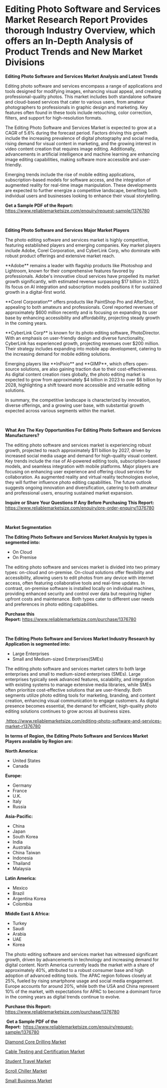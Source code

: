 <p><h1>Editing Photo Software and Services Market Research Report Provides thorough Industry Overview, which offers an In-Depth Analysis of Product Trends and New Market Divisions</h1></p><p><strong>Editing Photo Software and Services Market Analysis and Latest Trends</strong></p>
<p><p>Editing photo software and services encompass a range of applications and tools designed for modifying images, enhancing visual appeal, and creating professional-quality photos. This market includes both standalone software and cloud-based services that cater to various users, from amateur photographers to professionals in graphic design and marketing. Key features often found in these tools include retouching, color correction, filters, and support for high-resolution formats.</p><p>The Editing Photo Software and Services Market is expected to grow at a CAGR of 5.6% during the forecast period. Factors driving this growth include the increasing prevalence of digital photography and social media, rising demand for visual content in marketing, and the growing interest in video content creation that requires image editing. Additionally, advancements in artificial intelligence and machine learning are enhancing image editing capabilities, making software more accessible and user-friendly. </p><p>Emerging trends include the rise of mobile editing applications, subscription-based models for software access, and the integration of augmented reality for real-time image manipulation. These developments are expected to further energize a competitive landscape, benefiting both individual users and businesses looking to enhance their visual storytelling.</p></p>
<p><strong>Get a Sample PDF of the Report:&nbsp;</strong> <a href="https://www.reliablemarketsize.com/enquiry/request-sample/1376780?utm_campaign=1261&utm_medium=2&utm_source=Github&utm_content=ia&utm_term=23102024&utm_id=editing-photo-software-and-services">https://www.reliablemarketsize.com/enquiry/request-sample/1376780</a></p>
<p>&nbsp;</p>
<p><strong>Editing Photo Software and Services Major Market Players</strong></p>
<p><p>The photo editing software and services market is highly competitive, featuring established players and emerging companies. Key market players include Adobe, Corel Corporation, and CyberLink Corp, who dominate with robust product offerings and extensive market reach.</p><p>**Adobe** remains a leader with flagship products like Photoshop and Lightroom, known for their comprehensive features favored by professionals. Adobe's innovative cloud services have propelled its market growth significantly, with estimated revenue surpassing $17 billion in 2023. Its focus on AI integration and subscription models positions it for sustained growth in a digital-first world.</p><p>**Corel Corporation** offers products like PaintShop Pro and AfterShot, appealing to both amateurs and professionals. Corel reported revenues of approximately $600 million recently and is focusing on expanding its user base by enhancing accessibility and affordability, projecting steady growth in the coming years.</p><p>**CyberLink Corp** is known for its photo editing software, PhotoDirector. With an emphasis on user-friendly design and diverse functionality, CyberLink has experienced growth, projecting revenues over $200 million. Their strategy includes expanding into mobile app development, catering to the increasing demand for mobile editing solutions.</p><p>Emerging players like **InPixio** and **GIMP**, which offers open-source solutions, are also gaining traction due to their cost-effectiveness. As digital content creation rises globally, the photo editing market is expected to grow from approximately $4 billion in 2023 to over $6 billion by 2028, highlighting a shift toward more accessible and versatile editing solutions. </p><p>In summary, the competitive landscape is characterized by innovation, diverse offerings, and a growing user base, with substantial growth expected across various segments within the market.</p></p>
<p>&nbsp;</p>
<p><strong>What Are The Key Opportunities For Editing Photo Software and Services Manufacturers?</strong></p>
<p><p>The editing photo software and services market is experiencing robust growth, projected to reach approximately $11 billion by 2027, driven by increased social media usage and demand for high-quality visual content. Key trends include the rise of AI-powered editing tools, subscription-based models, and seamless integration with mobile platforms. Major players are focusing on enhancing user experience and offering cloud services for collaboration. As augmented reality and virtual reality technologies evolve, they will further influence photo editing capabilities. The future outlook suggests ongoing innovation and diversification, catering to both amateur and professional users, ensuring sustained market expansion.</p></p>
<p><strong>Inquire or Share Your Questions If Any Before Purchasing This Report:</strong> <a href="https://www.reliablemarketsize.com/enquiry/pre-order-enquiry/1376780?utm_campaign=1261&utm_medium=2&utm_source=Github&utm_content=ia&utm_term=23102024&utm_id=editing-photo-software-and-services">https://www.reliablemarketsize.com/enquiry/pre-order-enquiry/1376780</a></p>
<p>&nbsp;</p>
<p><strong>Market Segmentation</strong></p>
<p><strong>The Editing Photo Software and Services Market Analysis by types is segmented into:</strong></p>
<p><ul><li>On Cloud</li><li>On Premise</li></ul></p>
<p><p>The editing photo software and services market is divided into two primary types: on-cloud and on-premise. On-cloud solutions offer flexibility and accessibility, allowing users to edit photos from any device with internet access, often featuring collaborative tools and real-time updates. In contrast, on-premise software is installed locally on individual machines, providing enhanced security and control over data but requiring higher upfront costs and maintenance. Both types cater to different user needs and preferences in photo editing capabilities.</p></p>
<p><strong>Purchase this Report:&nbsp;</strong><a href="https://www.reliablemarketsize.com/purchase/1376780?utm_campaign=1261&utm_medium=2&utm_source=Github&utm_content=ia&utm_term=23102024&utm_id=editing-photo-software-and-services">https://www.reliablemarketsize.com/purchase/1376780</a></p>
<p>&nbsp;</p>
<p><strong>The Editing Photo Software and Services Market Industry Research by Application is segmented into:</strong></p>
<p><ul><li>Large Enterprises</li><li>Small and Medium-sized Enterprises(SMEs)</li></ul></p>
<p><p>The editing photo software and services market caters to both large enterprises and small to medium-sized enterprises (SMEs). Large enterprises typically seek advanced features, scalability, and integration with existing systems to manage extensive media libraries, while SMEs often prioritize cost-effective solutions that are user-friendly. Both segments utilize photo editing tools for marketing, branding, and content creation, enhancing visual communication to engage customers. As digital presence becomes essential, the demand for efficient, high-quality photo editing solutions continues to grow across all business sizes.</p></p>
<p><a href="https://www.reliablemarketsize.com/editing-photo-software-and-services-market-r1376780?utm_campaign=1261&utm_medium=2&utm_source=Github&utm_content=ia&utm_term=23102024&utm_id=editing-photo-software-and-services">&nbsp;https://www.reliablemarketsize.com/editing-photo-software-and-services-market-r1376780</a></p>
<p><strong>In terms of Region, the Editing Photo Software and Services Market Players available by Region are:</strong></p>
<p>
    <p> <strong> North America: </strong>
        <ul>
            <li>United States</li>
            <li>Canada</li>
        </ul>
        </p> 
    <p> <strong> Europe: </strong>
        <ul>
            <li>Germany</li>
            <li>France</li>
            <li>U.K.</li>
            <li>Italy</li>
            <li>Russia</li>
        </ul>
        </p> 
    <p> <strong> Asia-Pacific: </strong>
        <ul>
            <li>China</li>
            <li>Japan</li>
            <li>South Korea</li>
            <li>India</li>
            <li>Australia</li>
            <li>China Taiwan</li>
            <li>Indonesia</li>
            <li>Thailand</li>
            <li>Malaysia</li>
        </ul>
        </p> 
    <p> <strong> Latin America: </strong>
        <ul>
            <li>Mexico</li>
            <li>Brazil</li>
            <li>Argentina Korea</li>
            <li>Colombia</li>
        </ul>
        </p> 
    <p> <strong> Middle East & Africa: </strong>
        <ul>
            <li>Turkey</li>
            <li>Saudi</li>
            <li>Arabia</li>
            <li>UAE</li>
            <li>Korea</li>
        </ul>
    </p>
    </p>
<p><p>The photo editing software and services market has witnessed significant growth, driven by advancements in technology and increasing demand for digital content. North America currently leads the market with a share of approximately 40%, attributed to a robust consumer base and high adoption of advanced editing tools. The APAC region follows closely at 25%, fueled by rising smartphone usage and social media engagement. Europe accounts for around 20%, while both the USA and China represent 10% of the market, with expectations for APAC to become a dominant force in the coming years as digital trends continue to evolve.</p></p>
<p><strong>Purchase this Report: </strong><a href="https://www.reliablemarketsize.com/purchase/1376780?utm_campaign=1261&utm_medium=2&utm_source=Github&utm_content=ia&utm_term=23102024&utm_id=editing-photo-software-and-services">https://www.reliablemarketsize.com/purchase/1376780</a></p>
<p>&nbsp;<strong>Get a Sample PDF of the Report:&nbsp;&nbsp;</strong><a href="https://www.reliablemarketsize.com/enquiry/request-sample/1376780?utm_campaign=1261&utm_medium=2&utm_source=Github&utm_content=ia&utm_term=23102024&utm_id=editing-photo-software-and-services">https://www.reliablemarketsize.com/enquiry/request-sample/1376780</a></p>
<p><strong></strong></p>
<p><p><a href="https://issuu.com/reportprime-2/docs/diamond-core-drilling-market-size-2_7e38554e783687?utm_campaign=1261&utm_medium=2&utm_source=Github&utm_content=ia&utm_term=23102024&utm_id=editing-photo-software-and-services">Diamond Core Drilling Market</a></p><p><a href="https://www.linkedin.com/pulse/cable-testing-certification-market-indicators-size-regional-yujue?utm_campaign=1261&utm_medium=2&utm_source=Github&utm_content=ia&utm_term=23102024&utm_id=editing-photo-software-and-services">Cable Testing and Certification Market</a></p><p><a href="https://www.linkedin.com/pulse/opportunities-challenges-student-travel-market-strategic-voyue?utm_campaign=1261&utm_medium=2&utm_source=Github&utm_content=ia&utm_term=23102024&utm_id=editing-photo-software-and-services">Student Travel Market</a></p><p><a href="https://issuu.com/reportprime-2/docs/scroll-chiller-market-size-2030.ppt_ec870fe67e1ad7?utm_campaign=1261&utm_medium=2&utm_source=Github&utm_content=ia&utm_term=23102024&utm_id=editing-photo-software-and-services">Scroll Chiller Market</a></p><p><a href="https://github.com/pizolina/Market-Research-Report-List-6/blob/main/small-business-market.md?utm_campaign=1261&utm_medium=2&utm_source=Github&utm_content=ia&utm_term=23102024&utm_id=editing-photo-software-and-services">Small Business Market</a></p></p>
